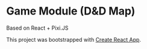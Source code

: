 # Game Module (D&D Map)

Based on React + Pixi.JS

This project was bootstrapped with [Create React App](https://github.com/facebook/create-react-app).